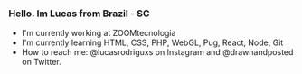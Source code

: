 ### Hello. Im Lucas from Brazil - SC

- I'm currently working at ZOOMtecnologia
- I'm currently learning HTML, CSS, PHP, WebGL, Pug, React, Node, Git
- How to reach me: @lucasrodriguxs on Instagram and @drawnandposted on Twitter.
